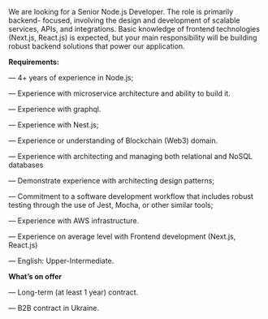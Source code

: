 We are looking for a Senior Node.js Developer. The role is primarily backend-
focused, involving the design and development of scalable services, APIs, and
integrations. Basic knowledge of frontend technologies (Next.js, React.js) is
expected, but your main responsibility will be building robust backend
solutions that power our application.

**Requirements:**

— 4+ years of experience in Node.js;

— Experience with microservice architecture and ability to build it.

— Experience with graphql.

— Experience with Nest.js;

— Experience or understanding of Blockchain (Web3) domain.

— Experience with architecting and managing both relational and NoSQL
databases

— Demonstrate experience with architecting design patterns;

— Commitment to a software development workflow that includes robust testing
through the use of Jest, Mocha, or other similar tools;

— Experience with AWS infrastructure.

— Experience on average level with Frontend development (Next.js, React.js)

— English: Upper-Intermediate.

**What’s on offer**

— Long-term (at least 1 year) contract.

— B2B contract in Ukraine.